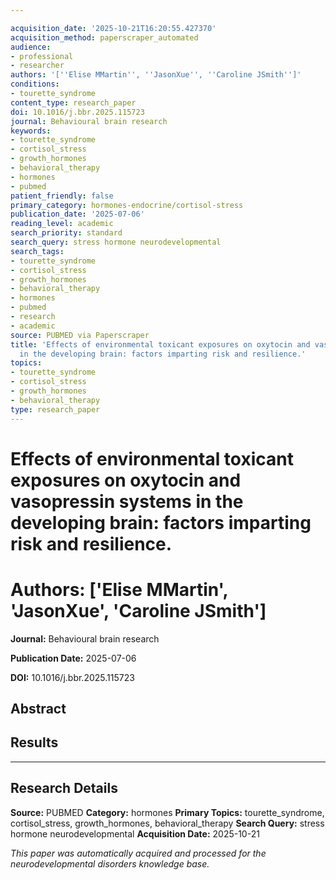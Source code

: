 ```yaml
---

acquisition_date: '2025-10-21T16:20:55.427370'
acquisition_method: paperscraper_automated
audience:
- professional
- researcher
authors: '[''Elise MMartin'', ''JasonXue'', ''Caroline JSmith'']'
conditions:
- tourette_syndrome
content_type: research_paper
doi: 10.1016/j.bbr.2025.115723
journal: Behavioural brain research
keywords:
- tourette_syndrome
- cortisol_stress
- growth_hormones
- behavioral_therapy
- hormones
- pubmed
patient_friendly: false
primary_category: hormones-endocrine/cortisol-stress
publication_date: '2025-07-06'
reading_level: academic
search_priority: standard
search_query: stress hormone neurodevelopmental
search_tags:
- tourette_syndrome
- cortisol_stress
- growth_hormones
- behavioral_therapy
- hormones
- pubmed
- research
- academic
source: PUBMED via Paperscraper
title: 'Effects of environmental toxicant exposures on oxytocin and vasopressin systems
  in the developing brain: factors imparting risk and resilience.'
topics:
- tourette_syndrome
- cortisol_stress
- growth_hormones
- behavioral_therapy
type: research_paper
---
```




# Effects of environmental toxicant exposures on oxytocin and vasopressin systems in the developing brain: factors imparting risk and resilience.

# **Authors:** ['Elise MMartin', 'JasonXue', 'Caroline JSmith']

**Journal:** Behavioural brain research

**Publication Date:** 2025-07-06

**DOI:** 10.1016/j.bbr.2025.115723

## Abstract

## Results

---

## Research Details

**Source:** PUBMED
**Category:** hormones
**Primary Topics:** tourette_syndrome, cortisol_stress, growth_hormones, behavioral_therapy
**Search Query:** stress hormone neurodevelopmental
**Acquisition Date:** 2025-10-21

*This paper was automatically acquired and processed for the neurodevelopmental disorders knowledge base.*
